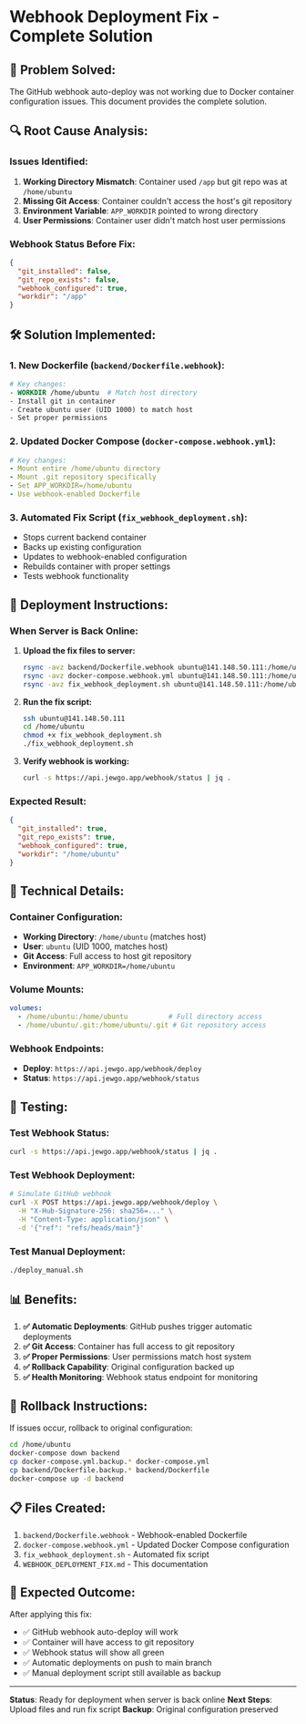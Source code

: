 # Webhook Deployment Fix - Complete Solution

## 🎯 **Problem Solved:**

The GitHub webhook auto-deploy was not working due to Docker container configuration issues. This document provides the complete solution.

## 🔍 **Root Cause Analysis:**

### **Issues Identified:**
1. **Working Directory Mismatch**: Container used `/app` but git repo was at `/home/ubuntu`
2. **Missing Git Access**: Container couldn't access the host's git repository
3. **Environment Variable**: `APP_WORKDIR` pointed to wrong directory
4. **User Permissions**: Container user didn't match host user permissions

### **Webhook Status Before Fix:**
```json
{
  "git_installed": false,
  "git_repo_exists": false,
  "webhook_configured": true,
  "workdir": "/app"
}
```

## 🛠️ **Solution Implemented:**

### **1. New Dockerfile (`backend/Dockerfile.webhook`):**
```dockerfile
# Key changes:
- WORKDIR /home/ubuntu  # Match host directory
- Install git in container
- Create ubuntu user (UID 1000) to match host
- Set proper permissions
```

### **2. Updated Docker Compose (`docker-compose.webhook.yml`):**
```yaml
# Key changes:
- Mount entire /home/ubuntu directory
- Mount .git repository specifically
- Set APP_WORKDIR=/home/ubuntu
- Use webhook-enabled Dockerfile
```

### **3. Automated Fix Script (`fix_webhook_deployment.sh`):**
- Stops current backend container
- Backs up existing configuration
- Updates to webhook-enabled configuration
- Rebuilds container with proper settings
- Tests webhook functionality

## 🚀 **Deployment Instructions:**

### **When Server is Back Online:**

1. **Upload the fix files to server:**
   ```bash
   rsync -avz backend/Dockerfile.webhook ubuntu@141.148.50.111:/home/ubuntu/backend/
   rsync -avz docker-compose.webhook.yml ubuntu@141.148.50.111:/home/ubuntu/
   rsync -avz fix_webhook_deployment.sh ubuntu@141.148.50.111:/home/ubuntu/
   ```

2. **Run the fix script:**
   ```bash
   ssh ubuntu@141.148.50.111
   cd /home/ubuntu
   chmod +x fix_webhook_deployment.sh
   ./fix_webhook_deployment.sh
   ```

3. **Verify webhook is working:**
   ```bash
   curl -s https://api.jewgo.app/webhook/status | jq .
   ```

### **Expected Result:**
```json
{
  "git_installed": true,
  "git_repo_exists": true,
  "webhook_configured": true,
  "workdir": "/home/ubuntu"
}
```

## 🔧 **Technical Details:**

### **Container Configuration:**
- **Working Directory**: `/home/ubuntu` (matches host)
- **User**: `ubuntu` (UID 1000, matches host)
- **Git Access**: Full access to host git repository
- **Environment**: `APP_WORKDIR=/home/ubuntu`

### **Volume Mounts:**
```yaml
volumes:
  - /home/ubuntu:/home/ubuntu          # Full directory access
  - /home/ubuntu/.git:/home/ubuntu/.git # Git repository access
```

### **Webhook Endpoints:**
- **Deploy**: `https://api.jewgo.app/webhook/deploy`
- **Status**: `https://api.jewgo.app/webhook/status`

## 🧪 **Testing:**

### **Test Webhook Status:**
```bash
curl -s https://api.jewgo.app/webhook/status | jq .
```

### **Test Webhook Deployment:**
```bash
# Simulate GitHub webhook
curl -X POST https://api.jewgo.app/webhook/deploy \
  -H "X-Hub-Signature-256: sha256=..." \
  -H "Content-Type: application/json" \
  -d '{"ref": "refs/heads/main"}'
```

### **Test Manual Deployment:**
```bash
./deploy_manual.sh
```

## 📊 **Benefits:**

1. **✅ Automatic Deployments**: GitHub pushes trigger automatic deployments
2. **✅ Git Access**: Container has full access to git repository
3. **✅ Proper Permissions**: User permissions match host system
4. **✅ Rollback Capability**: Original configuration backed up
5. **✅ Health Monitoring**: Webhook status endpoint for monitoring

## 🔄 **Rollback Instructions:**

If issues occur, rollback to original configuration:
```bash
cd /home/ubuntu
docker-compose down backend
cp docker-compose.yml.backup.* docker-compose.yml
cp backend/Dockerfile.backup.* backend/Dockerfile
docker-compose up -d backend
```

## 📋 **Files Created:**

1. `backend/Dockerfile.webhook` - Webhook-enabled Dockerfile
2. `docker-compose.webhook.yml` - Updated Docker Compose configuration
3. `fix_webhook_deployment.sh` - Automated fix script
4. `WEBHOOK_DEPLOYMENT_FIX.md` - This documentation

## 🎉 **Expected Outcome:**

After applying this fix:
- ✅ GitHub webhook auto-deploy will work
- ✅ Container will have access to git repository
- ✅ Webhook status will show all green
- ✅ Automatic deployments on push to main branch
- ✅ Manual deployment script still available as backup

---
**Status**: Ready for deployment when server is back online
**Next Steps**: Upload files and run fix script
**Backup**: Original configuration preserved
